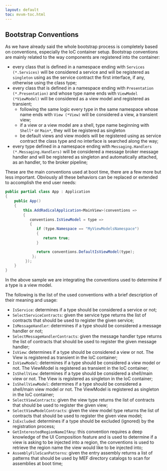 ```yaml
---
layout: default
toc: mvvm-toc.html
---
```


## Bootstrap Conventions

As we have already said the whole bootstrap process is completely based on conventions, especially the IoC container setup. Bootstrap conventions are mainly related to the way components are registered into the container:

* every class that is defined in a namespace ending with `Services (*.Services)` will be considered a service and will be registered as `singleton` using as the service contract the first interface, if any, otherwise using the class type;
* every class that is defined in a namespace ending with `Presentation (*.Presentation)` and whose type name ends with `ViewModel (*ViewModel)` will be considered as a view model and registered as transient;
  * following the same logic every type in the same namespace whose name ends with `View (*View)` will be considered a view, a transient view;
  * if a view or a view model are a shell, type name beginning with `Shell*` or `Main*`, they will be registered as singleton
  * be default views and view models will be registered using as service contract the class type and no interface is searched along the way;
* every type defined in a namespace ending with `Messaging.Handlers (*.Messaging.Handlers)` will be considered a message broker message handler and will be registered as singleton and automatically attached, as an handler, to the broker pipeline;

These are the main conventions used at boot time, there are a few more but less important. Obviously all these behaviors can be replaced or extended to accomplish the end user needs:

```csharp
public partial class App : Application
{
    public App()
    {
        this.AddRadicalApplication<MainView>(conventions => 
        {
           conventions.IsViewModel = type => 
           {
              if (type.Namespace == "MyViewModelsNamespace") 
              {
                 return true;
              }

              return conventions.DefaultIsViewModel(type);
            };
         });
    }
}
```

In the above sample we are integrating the conventions used to determine if a type is a view model.

The following is the list of the used conventions with a brief description of their meaning and usage:

* `IsService`: determines if a type should be considered a service or not;
* `SelectServiceContracts`: given the service type returns the list of contracts that should be used to register the given service;
* `IsMessageHandler`: determines if a type should be considered a message handler or not;
* `SelectMessageHandlerContracts`: given the message handler type returns the list of contracts that should be used to register the given message handler;
* `IsView`: determines if a type should be considered a view or not. The View is registered as transient in the IoC container;
* `IsViewModel`: determines if a type should be considered a view model or not. The ViewModel is registered as transient in the IoC container;
* `IsShellView`: determines if a type should be considered a shell/main view or not. The View is registered as singleton in the IoC container;
* `IsShellViewModel`: determines if a type should be considered a shell/main view model or not. The ViewModel is registered as singleton in the IoC container;
* `SelectViewContracts`: given the view type returns the list of contracts that should be used to register the given view;
* `SelectViewModelContracts`: given the view model type returns the list of contracts that should be used to register the given view model;
* `IsExcluded`: determines if a type should be excluded \(ignored\) by the registration process;
* `GetInterestedRegionNameIfAny`: this convention requires a deep knowledge of the UI Composition feature and is used to determine if a view is asking to be injected into a region, the conventions is used to retrieve the region name the view would like to be injected into;
* `AssemblyFileScanPatterns`: given the entry assembly returns a list of patterns that should be used by MEF directory catalogs to scan for assemblies at boot time;



